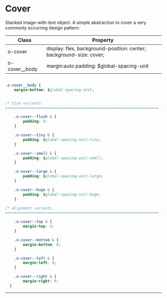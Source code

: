 # Cover

Stacked image-with-text object. A simple abstraction to cover a very commonly
occurring design pattern.

| Class         | Property                                                            |
| --------------| ------------------------------------------------------------------- |
| o-cover       | display: flex, background-position: center; background-size: cover; |
| o-cover__body | margin:auto padding: $global-spacing-unit                           |                         

```css

.o-cover__body {
    margin-bottom: $global-spacing-unit;


/* Size variants.
===================================================================== */

    .o-cover--flush & {
        padding: 0;
    }

    .o-cover--tiny & {
        padding: $global-spacing-unit-tiny;
    }

    .o-cover--small & {
        padding: $global-spacing-unit-small;
    }

    .o-cover--large & {
        padding: $global-spacing-unit-large;
    }

    .o-cover--huge & {
        padding: $global-spacing-unit-huge;
    }

/* Alignment variants.
===================================================================== */

    .o-cover--top & {
        margin-top: 0;
    }

    .o-cover--bottom & {
        margin-bottom: 0;
    }

    .o-cover--left & {
        margin-left: 0;
    }

    .o-cover--right & {
        margin-right: 0;
  } 

```

---

<style lang="scss">
@import '../../.vuepress/scss/main.scss';
@import './outline.css';

code {
    div {
        color:black;
    }
    p {
        color:black;
    }
}

.o-cover--demo {
    height: 250px;
}

</style>